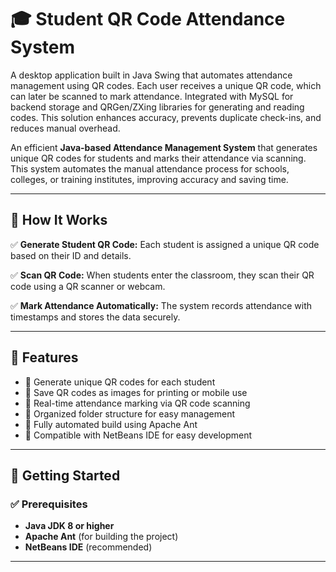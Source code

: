# 🎓 Student QR Code Attendance System
A desktop application built in Java Swing that automates attendance management using QR codes. Each user receives a unique QR code, which can later be scanned to mark attendance. Integrated with MySQL for backend storage and QRGen/ZXing libraries for generating and reading codes. This solution enhances accuracy, prevents duplicate check-ins, and reduces manual overhead.

An efficient **Java-based Attendance Management System** that generates unique QR codes for students and marks their attendance via scanning. This system automates the manual attendance process for schools, colleges, or training institutes, improving accuracy and saving time.

---

## 📸 How It Works

✅ **Generate Student QR Code:** Each student is assigned a unique QR code based on their ID and details.

✅ **Scan QR Code:** When students enter the classroom, they scan their QR code using a QR scanner or webcam.

✅ **Mark Attendance Automatically:** The system records attendance with timestamps and stores the data securely.



---

## 🎯 Features

- 📌 Generate unique QR codes for each student
- 📌 Save QR codes as images for printing or mobile use
- 📌 Real-time attendance marking via QR code scanning
- 📌 Organized folder structure for easy management
- 📌 Fully automated build using Apache Ant
- 📌 Compatible with NetBeans IDE for easy development

---

## 🚀 Getting Started

### ✅ Prerequisites

- **Java JDK 8 or higher**
- **Apache Ant** (for building the project)
- **NetBeans IDE** (recommended)

---
